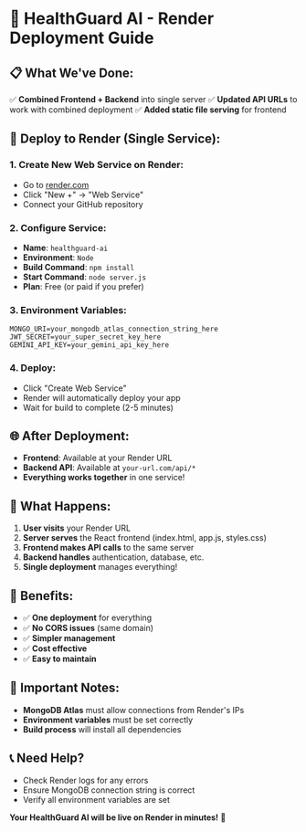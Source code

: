 # 🚀 HealthGuard AI - Render Deployment Guide

## 📋 **What We've Done:**
✅ **Combined Frontend + Backend** into single server
✅ **Updated API URLs** to work with combined deployment
✅ **Added static file serving** for frontend

## 🎯 **Deploy to Render (Single Service):**

### **1. Create New Web Service on Render:**
- Go to [render.com](https://render.com)
- Click "New +" → "Web Service"
- Connect your GitHub repository

### **2. Configure Service:**
- **Name**: `healthguard-ai`
- **Environment**: `Node`
- **Build Command**: `npm install`
- **Start Command**: `node server.js`
- **Plan**: Free (or paid if you prefer)

### **3. Environment Variables:**
```
MONGO_URI=your_mongodb_atlas_connection_string_here
JWT_SECRET=your_super_secret_key_here
GEMINI_API_KEY=your_gemini_api_key_here
```

### **4. Deploy:**
- Click "Create Web Service"
- Render will automatically deploy your app
- Wait for build to complete (2-5 minutes)

## 🌐 **After Deployment:**
- **Frontend**: Available at your Render URL
- **Backend API**: Available at `your-url.com/api/*`
- **Everything works together** in one service!

## 🔧 **What Happens:**
1. **User visits** your Render URL
2. **Server serves** the React frontend (index.html, app.js, styles.css)
3. **Frontend makes API calls** to the same server
4. **Backend handles** authentication, database, etc.
5. **Single deployment** manages everything!

## 🎉 **Benefits:**
- ✅ **One deployment** for everything
- ✅ **No CORS issues** (same domain)
- ✅ **Simpler management**
- ✅ **Cost effective**
- ✅ **Easy to maintain**

## 🚨 **Important Notes:**
- **MongoDB Atlas** must allow connections from Render's IPs
- **Environment variables** must be set correctly
- **Build process** will install all dependencies

## 📞 **Need Help?**
- Check Render logs for any errors
- Ensure MongoDB connection string is correct
- Verify all environment variables are set

**Your HealthGuard AI will be live on Render in minutes!** 🚀
